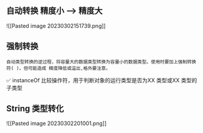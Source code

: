 ## 自动转换 精度小 —> 精度大

![[Pasted image 20230302151739.png]]

## 强制转换

	自动类型转换的逆过程，将容量大的数据类型转换为容量小的数据类型。使用时要加上强制转换符( )，但可能造成 精度降低或溢出,格外要注意。

✅ instanceOf 比较操作符，用于判断对象的运行类型是否为XX 类型或XX 类型的子类型

## String 类型转化

![[Pasted image 20230302201001.png]]